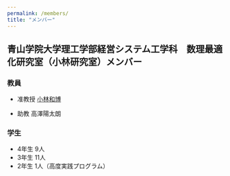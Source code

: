 ```yaml
---
permalink: /members/
title: "メンバー"
---
```



## 青山学院大学理工学部経営システム工学科　数理最適化研究室（小林研究室）メンバー


### 教員

- 准教授 [小林和博](http://kaz-kobayashi.github.io/)

- 助教 高澤陽太朗

### 学生

- 4年生 9人 
- 3年生 11人
- 2年生 1人（高度実践プログラム）